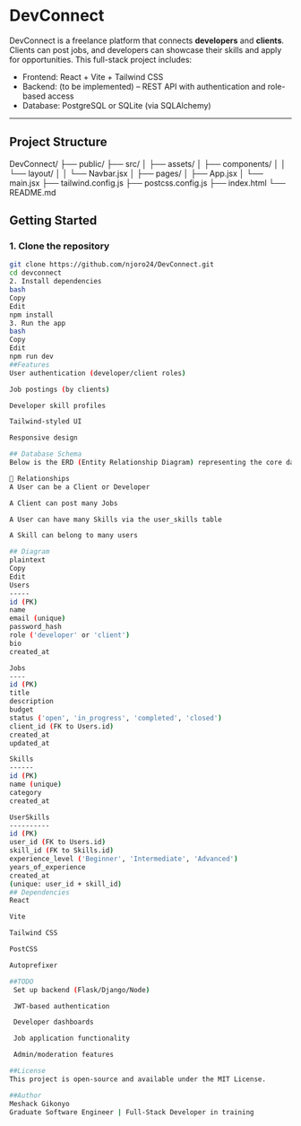 # DevConnect

DevConnect is a freelance platform that connects **developers** and **clients**. Clients can post jobs, and developers can showcase their skills and apply for opportunities. This full-stack project includes:

- Frontend: React + Vite + Tailwind CSS
- Backend: (to be implemented) – REST API with authentication and role-based access
- Database: PostgreSQL or SQLite (via SQLAlchemy)

---

##  Project Structure

DevConnect/
├── public/
├── src/
│ ├── assets/
│ ├── components/
│ │ └── layout/
│ │ └── Navbar.jsx
│ ├── pages/
│ ├── App.jsx
│ └── main.jsx
├── tailwind.config.js
├── postcss.config.js
├── index.html
└── README.md

##  Getting Started

### 1. Clone the repository

```bash
git clone https://github.com/njoro24/DevConnect.git
cd devconnect
2. Install dependencies
bash
Copy
Edit
npm install
3. Run the app
bash
Copy
Edit
npm run dev
##Features
User authentication (developer/client roles)

Job postings (by clients)

Developer skill profiles

Tailwind-styled UI

Responsive design

## Database Schema
Below is the ERD (Entity Relationship Diagram) representing the core database structure:

🔗 Relationships
A User can be a Client or Developer

A Client can post many Jobs

A User can have many Skills via the user_skills table

A Skill can belong to many users

## Diagram
plaintext
Copy
Edit
Users
-----
id (PK)
name
email (unique)
password_hash
role ('developer' or 'client')
bio
created_at

Jobs
----
id (PK)
title
description
budget
status ('open', 'in_progress', 'completed', 'closed')
client_id (FK to Users.id)
created_at
updated_at

Skills
------
id (PK)
name (unique)
category
created_at

UserSkills
----------
id (PK)
user_id (FK to Users.id)
skill_id (FK to Skills.id)
experience_level ('Beginner', 'Intermediate', 'Advanced')
years_of_experience
created_at
(unique: user_id + skill_id)
## Dependencies
React

Vite

Tailwind CSS

PostCSS

Autoprefixer

##TODO
 Set up backend (Flask/Django/Node)

 JWT-based authentication

 Developer dashboards

 Job application functionality

 Admin/moderation features

##License
This project is open-source and available under the MIT License.

##Author
Meshack Gikonyo
Graduate Software Engineer | Full-Stack Developer in training



